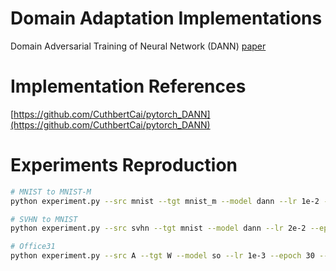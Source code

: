 # Domain Adaptation Implementations
Domain Adversarial Training of Neural Network (DANN) [paper](https://arxiv.org/pdf/1505.07818.pdf)

# Implementation References
[https://github.com/CuthbertCai/pytorch_DANN](https://github.com/CuthbertCai/pytorch_DANN)

# Experiments Reproduction

```bash
# MNIST to MNIST-M
python experiment.py --src mnist --tgt mnist_m --model dann --lr 1e-2 --epoch 20 --batch_size 64 --lr_schedule True

# SVHN to MNIST
python experiment.py --src svhn --tgt mnist --model dann --lr 2e-2 --epoch 100 --batch_size 32

# Office31
python experiment.py --src A --tgt W --model so --lr 1e-3 --epoch 30 --batch_size 32 --use_tgt_val True --lr_schedule True
```
